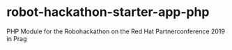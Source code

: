 # robot-hackathon-starter-app-php
PHP Module for the Robohackathon on the Red Hat Partnerconference 2019 in Prag
